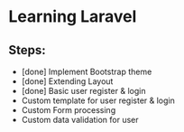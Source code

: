 # Learning Laravel

## Steps:

- [done] Implement Bootstrap theme
- [done] Extending Layout
- [done] Basic user register & login
- Custom template for user register & login
- Custom Form processing
- Custom data validation for user
